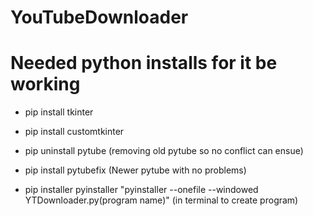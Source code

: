 # YouTubeDownloader

# Needed python installs for it be working
- pip install tkinter
- pip install customtkinter
- pip uninstall pytube
  (removing old pytube so no conflict can ensue)
- pip install pytubefix
  (Newer pytube with no problems)

- pip installer pyinstaller
"pyinstaller --onefile --windowed YTDownloader.py(program name)" (in terminal to create program)
